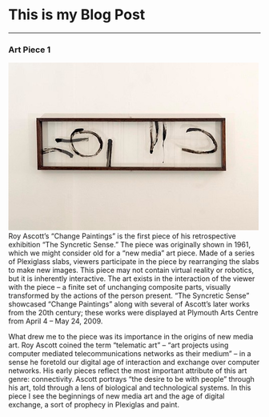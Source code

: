 # This is my Blog Post
------

### Art Piece 1
![Roy Ascott](images/ChangePaintings.jpg?raw=true "Roy Ascott")
Roy Ascott’s “Change Paintings” is the first piece of his retrospective exhibition “The Syncretic Sense.” The piece was originally shown in 1961, which we might consider old for a “new media” art piece. Made of a series of Plexiglass slabs, viewers participate in the piece by rearranging the slabs to make new images. This piece may not contain virtual reality or robotics, but it is inherently interactive. The art exists in the interaction of the viewer with the piece – a finite set of unchanging composite parts, visually transformed by the actions of the person present. “The Syncretic Sense” showcased “Change Paintings” along with several of Ascott’s later works from the 20th century; these works were displayed at Plymouth Arts Centre from April 4 – May 24, 2009. 

What drew me to the piece was its importance in the origins of new media art. Roy Ascott coined the term “telematic art” – “art projects using computer mediated telecommunications networks as their medium” – in a sense he foretold our digital age of interaction and exchange over computer networks. His early pieces reflect the most important attribute of this art genre: connectivity. Ascott portrays “the desire to be with people” through his art, told through a lens of biological and technological systems. In this piece I see the beginnings of new media art and the age of digital exchange, a sort of prophecy in Plexiglas and paint.  
